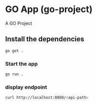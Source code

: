 # GO App (go-project)

A GO Project

## Install the dependencies

```bash
go get .
```

### Start the app

```bash
go run .
```

### display endpoint

```bash
curl http://localhost:8080/<api-path>
```
